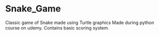# Snake_Game
Classic game of Snake made using Turtle graphics
Made during python course on udemy.
Contains basic scoring system.

